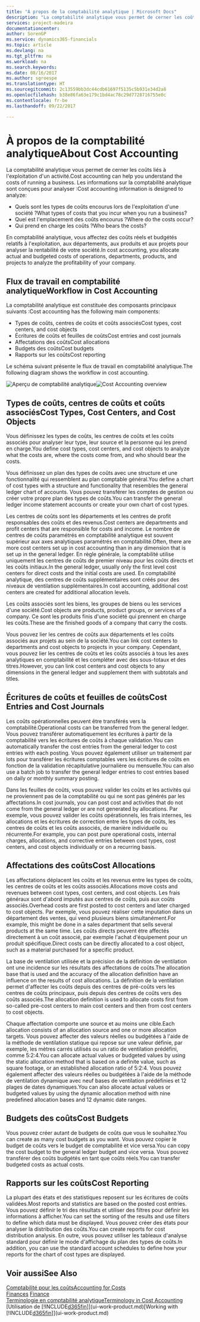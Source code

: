 ```yaml
---
title: "À propos de la comptabilité analytique | Microsoft Docs"
description: "La comptabilité analytique vous permet de cerner les coûts liés à l'exploitation d'un activié."
services: project-madeira
documentationcenter: 
author: SorenGP
ms.service: dynamics365-financials
ms.topic: article
ms.devlang: na
ms.tgt_pltfrm: na
ms.workload: na
ms.search.keywords: 
ms.date: 08/16/2017
ms.author: sgroespe
ms.translationtype: HT
ms.sourcegitcommit: 2c13559bb3dc44cdb61697f5135c5b931e34d2a8
ms.openlocfilehash: b38e86fa63e179c1bd4ac78c29d7728716755e0c
ms.contentlocale: fr-be
ms.lasthandoff: 09/22/2017

---
```

# <a name="about-cost-accounting"></a><span data-ttu-id="f96e2-103">À propos de la comptabilité analytique</span><span class="sxs-lookup"><span data-stu-id="f96e2-103">About Cost Accounting</span></span>
<span data-ttu-id="f96e2-104">La comptabilité analytique vous permet de cerner les coûts liés à l'exploitation d'un activité.</span><span class="sxs-lookup"><span data-stu-id="f96e2-104">Cost accounting can help you understand the costs of running a business.</span></span> <span data-ttu-id="f96e2-105">Les informations sur la comptabilité analytique sont conçues pour analyser :</span><span class="sxs-lookup"><span data-stu-id="f96e2-105">Cost accounting information is designed to analyze:</span></span>  

-   <span data-ttu-id="f96e2-106">Quels sont les types de coûts encourus lors de l'exploitation d'une société ?</span><span class="sxs-lookup"><span data-stu-id="f96e2-106">What types of costs that you incur when you run a business?</span></span>  
-   <span data-ttu-id="f96e2-107">Quel est l'emplacement des coûts encourus ?</span><span class="sxs-lookup"><span data-stu-id="f96e2-107">Where do the costs occur?</span></span>  
-   <span data-ttu-id="f96e2-108">Qui prend en charge les coûts ?</span><span class="sxs-lookup"><span data-stu-id="f96e2-108">Who bears the costs?</span></span>  

<span data-ttu-id="f96e2-109">En comptabilité analytique, vous affectez des coûts réels et budgétés relatifs à l'exploitation, aux départements, aux produits et aux projets pour analyser la rentabilité de votre société.</span><span class="sxs-lookup"><span data-stu-id="f96e2-109">In cost accounting, you allocate actual and budgeted costs of operations, departments, products, and projects to analyze the profitability of your company.</span></span>  

## <a name="workflow-in-cost-accounting"></a><span data-ttu-id="f96e2-110">Flux de travail en comptabilité analytique</span><span class="sxs-lookup"><span data-stu-id="f96e2-110">Workflow in Cost Accounting</span></span>  
<span data-ttu-id="f96e2-111">La comptabilité analytique est constituée des composants principaux suivants :</span><span class="sxs-lookup"><span data-stu-id="f96e2-111">Cost accounting has the following main components:</span></span>  

-   <span data-ttu-id="f96e2-112">Types de coûts, centres de coûts et coûts associés</span><span class="sxs-lookup"><span data-stu-id="f96e2-112">Cost types, cost centers, and cost objects</span></span>  
-   <span data-ttu-id="f96e2-113">Écritures de coûts et feuilles de coûts</span><span class="sxs-lookup"><span data-stu-id="f96e2-113">Cost entries and cost journals</span></span>  
-   <span data-ttu-id="f96e2-114">Affectations des coûts</span><span class="sxs-lookup"><span data-stu-id="f96e2-114">Cost allocations</span></span>  
-   <span data-ttu-id="f96e2-115">Budgets des coûts</span><span class="sxs-lookup"><span data-stu-id="f96e2-115">Cost budgets</span></span>
-   <span data-ttu-id="f96e2-116">Rapports sur les coûts</span><span class="sxs-lookup"><span data-stu-id="f96e2-116">Cost reporting</span></span>  

<span data-ttu-id="f96e2-117">Le schéma suivant présente le flux de travail en comptabilité analytique.</span><span class="sxs-lookup"><span data-stu-id="f96e2-117">The following diagram shows the workflow in cost accounting.</span></span>  

<span data-ttu-id="f96e2-118">![Aperçu de comptabilité analytique](media/costaccountingoverview.png "CostAccountingOverview")</span><span class="sxs-lookup"><span data-stu-id="f96e2-118">![Cost Accounting overview](media/costaccountingoverview.png "CostAccountingOverview")</span></span>  

## <a name="cost-types-cost-centers-and-cost-objects"></a><span data-ttu-id="f96e2-119">Types de coûts, centres de coûts et coûts associés</span><span class="sxs-lookup"><span data-stu-id="f96e2-119">Cost Types, Cost Centers, and Cost Objects</span></span>  
<span data-ttu-id="f96e2-120">Vous définissez les types de coûts, les centres de coûts et les coûts associés pour analyser leur type, leur source et la personne qui les prend en charge.</span><span class="sxs-lookup"><span data-stu-id="f96e2-120">You define cost types, cost centers, and cost objects to analyze what the costs are, where the costs come from, and who should bear the costs.</span></span>  

<span data-ttu-id="f96e2-121">Vous définissez un plan des types de coûts avec une structure et une fonctionnalité qui ressemblent au plan comptable général.</span><span class="sxs-lookup"><span data-stu-id="f96e2-121">You define a chart of cost types with a structure and functionality that resembles the general ledger chart of accounts.</span></span> <span data-ttu-id="f96e2-122">Vous pouvez transférer les comptes de gestion ou créer votre propre plan des types de coûts.</span><span class="sxs-lookup"><span data-stu-id="f96e2-122">You can transfer the general ledger income statement accounts or create your own chart of cost types.</span></span>  

<span data-ttu-id="f96e2-123">Les centres de coûts sont les départements et les centres de profit responsables des coûts et des revenus.</span><span class="sxs-lookup"><span data-stu-id="f96e2-123">Cost centers are departments and profit centers that are responsible for costs and income.</span></span> <span data-ttu-id="f96e2-124">Le nombre de centres de coûts paramétrés en comptabilité analytique est souvent supérieur aux axes analytiques paramétrés en comptabilité.</span><span class="sxs-lookup"><span data-stu-id="f96e2-124">Often, there are more cost centers set up in cost accounting than in any dimension that is set up in the general ledger.</span></span> <span data-ttu-id="f96e2-125">En règle générale, la comptabilité utilise uniquement les centres de coûts de premier niveau pour les coûts directs et les coûts initiaux.</span><span class="sxs-lookup"><span data-stu-id="f96e2-125">In the general ledger, usually only the first level cost centers for direct costs and the initial costs are used.</span></span> <span data-ttu-id="f96e2-126">En comptabilité analytique, des centres de coûts supplémentaires sont créés pour des niveaux de ventilation supplémentaires.</span><span class="sxs-lookup"><span data-stu-id="f96e2-126">In cost accounting, additional cost centers are created for additional allocation levels.</span></span>  

<span data-ttu-id="f96e2-127">Les coûts associés sont les biens, les groupes de biens ou les services d'une société.</span><span class="sxs-lookup"><span data-stu-id="f96e2-127">Cost objects are products, product groups, or services of a company.</span></span> <span data-ttu-id="f96e2-128">Ce sont les produits finis d'une société qui prennent en charge les coûts.</span><span class="sxs-lookup"><span data-stu-id="f96e2-128">These are the finished goods of a company that carry the costs.</span></span>  

<span data-ttu-id="f96e2-129">Vous pouvez lier les centres de coûts aux départements et les coûts associés aux projets au sein de la société.</span><span class="sxs-lookup"><span data-stu-id="f96e2-129">You can link cost centers to departments and cost objects to projects in your company.</span></span> <span data-ttu-id="f96e2-130">Cependant, vous pouvez lier les centres de coûts et les coûts associés à tous les axes analytiques en comptabilité et les compléter avec des sous-totaux et des titres.</span><span class="sxs-lookup"><span data-stu-id="f96e2-130">However, you can link cost centers and cost objects to any dimensions in the general ledger and supplement them with subtotals and titles.</span></span>  

## <a name="cost-entries-and-cost-journals"></a><span data-ttu-id="f96e2-131">Écritures de coûts et feuilles de coûts</span><span class="sxs-lookup"><span data-stu-id="f96e2-131">Cost Entries and Cost Journals</span></span>  
<span data-ttu-id="f96e2-132">Les coûts opérationnelles peuvent être transférés vers la comptabilité.</span><span class="sxs-lookup"><span data-stu-id="f96e2-132">Operational costs can be transferred from the general ledger.</span></span> <span data-ttu-id="f96e2-133">Vous pouvez transférer automatiquement les écritures à partir de la comptabilité vers les écritures de coûts à chaque validation.</span><span class="sxs-lookup"><span data-stu-id="f96e2-133">You can automatically transfer the cost entries from the general ledger to cost entries with each posting.</span></span> <span data-ttu-id="f96e2-134">Vous pouvez également utiliser un traitement par lots pour transférer les écritures comptables vers les écritures de coûts en fonction de la validation récapitulative journalière ou mensuelle.</span><span class="sxs-lookup"><span data-stu-id="f96e2-134">You can also use a batch job to transfer the general ledger entries to cost entries based on daily or monthly summary posting.</span></span>  

<span data-ttu-id="f96e2-135">Dans les feuilles de coûts, vous pouvez valider les coûts et les activités qui ne proviennent pas de la comptabilité ou qui ne sont pas générés par les affectations.</span><span class="sxs-lookup"><span data-stu-id="f96e2-135">In cost journals, you can post cost and activities that do not come from the general ledger or are not generated by allocations.</span></span> <span data-ttu-id="f96e2-136">Par exemple, vous pouvez valider les coûts opérationnels, les frais internes, les allocations et les écritures de correction entre les types de coûts, les centres de coûts et les coûts associés, de manière individuelle ou récurrente.</span><span class="sxs-lookup"><span data-stu-id="f96e2-136">For example, you can post pure operational costs, internal charges, allocations, and corrective entries between cost types, cost centers, and cost objects individually or on a recurring basis.</span></span>  

## <a name="cost-allocations"></a><span data-ttu-id="f96e2-137">Affectations des coûts</span><span class="sxs-lookup"><span data-stu-id="f96e2-137">Cost Allocations</span></span>  
<span data-ttu-id="f96e2-138">Les affectations déplacent les coûts et les revenus entre les types de coûts, les centres de coûts et les coûts associés.</span><span class="sxs-lookup"><span data-stu-id="f96e2-138">Allocations move costs and revenues between cost types, cost centers, and cost objects.</span></span> <span data-ttu-id="f96e2-139">Les frais généraux sont d'abord imputés aux centres de coûts, puis aux coûts associés.</span><span class="sxs-lookup"><span data-stu-id="f96e2-139">Overhead costs are first posted to cost centers and later charged to cost objects.</span></span> <span data-ttu-id="f96e2-140">Par exemple, vous pouvez réaliser cette imputation dans un département des ventes, qui vend plusieurs biens simultanément.</span><span class="sxs-lookup"><span data-stu-id="f96e2-140">For example, this might be done in a sales department that sells several products at the same time.</span></span> <span data-ttu-id="f96e2-141">Les coûts directs peuvent être affectés directement à un coût associé, par exemple l'achat d'équipement pour un produit spécifique.</span><span class="sxs-lookup"><span data-stu-id="f96e2-141">Direct costs can be directly allocated to a cost object, such as a material purchased for a specific product.</span></span>  

<span data-ttu-id="f96e2-142">La base de ventilation utilisée et la précision de la définition de ventilation ont une incidence sur les résultats des affectations de coûts.</span><span class="sxs-lookup"><span data-stu-id="f96e2-142">The allocation base that is used and the accuracy of the allocation definition have an influence on the results of cost allocations.</span></span> <span data-ttu-id="f96e2-143">La définition de la ventilation permet d'affecter les coûts depuis des centres de pré-coûts vers les centres de coûts principaux, puis depuis des centres de coûts vers des coûts associés.</span><span class="sxs-lookup"><span data-stu-id="f96e2-143">The allocation definition is used to allocate costs first from so-called pre-cost centers to main cost centers and then from cost centers to cost objects.</span></span>  

<span data-ttu-id="f96e2-144">Chaque affectation comporte une source et au moins une cible.</span><span class="sxs-lookup"><span data-stu-id="f96e2-144">Each allocation consists of an allocation source and one or more allocation targets.</span></span> <span data-ttu-id="f96e2-145">Vous pouvez affecter des valeurs réelles ou budgétées à l'aide de la méthode de ventilation statique qui repose sur une valeur définie, par exemple, les mètres carrés utilisés ou un ratio de ventilation prédéfini, comme 5:2:4.</span><span class="sxs-lookup"><span data-stu-id="f96e2-145">You can allocate actual values or budgeted values by using the static allocation method that is based on a definite value, such as square footage, or an established allocation ratio of 5:2:4.</span></span> <span data-ttu-id="f96e2-146">Vous pouvez également affecter des valeurs réelles ou budgétées à l'aide de la méthode de ventilation dynamique avec neuf bases de ventilation prédéfinies et 12 plages de dates dynamiques.</span><span class="sxs-lookup"><span data-stu-id="f96e2-146">You can also allocate actual values or budgeted values by using the dynamic allocation method with nine predefined allocation bases and 12 dynamic date ranges.</span></span>  

## <a name="cost-budgets"></a><span data-ttu-id="f96e2-147">Budgets des coûts</span><span class="sxs-lookup"><span data-stu-id="f96e2-147">Cost Budgets</span></span>  
<span data-ttu-id="f96e2-148">Vous pouvez créer autant de budgets de coûts que vous le souhaitez.</span><span class="sxs-lookup"><span data-stu-id="f96e2-148">You can create as many cost budgets as you want.</span></span> <span data-ttu-id="f96e2-149">Vous pouvez copier le budget de coûts vers le budget de comptabilité et vice versa.</span><span class="sxs-lookup"><span data-stu-id="f96e2-149">You can copy the cost budget to the general ledger budget and vice versa.</span></span> <span data-ttu-id="f96e2-150">Vous pouvez transférer des coûts budgétés en tant que coûts réels.</span><span class="sxs-lookup"><span data-stu-id="f96e2-150">You can transfer budgeted costs as actual costs.</span></span>  

## <a name="cost-reporting"></a><span data-ttu-id="f96e2-151">Rapports sur les coûts</span><span class="sxs-lookup"><span data-stu-id="f96e2-151">Cost Reporting</span></span>  
<span data-ttu-id="f96e2-152">La plupart des états et des statistiques reposent sur les écritures de coûts validées.</span><span class="sxs-lookup"><span data-stu-id="f96e2-152">Most reports and statistics are based on the posted cost entries.</span></span> <span data-ttu-id="f96e2-153">Vous pouvez définir le tri des résultats et utiliser des filtres pour définir les informations à afficher.</span><span class="sxs-lookup"><span data-stu-id="f96e2-153">You can set the sorting of the results and use filters to define which data must be displayed.</span></span> <span data-ttu-id="f96e2-154">Vous pouvez créer des états pour analyser la distribution des coûts.</span><span class="sxs-lookup"><span data-stu-id="f96e2-154">You can create reports for cost distribution analysis.</span></span> <span data-ttu-id="f96e2-155">En outre, vous pouvez utiliser les tableaux d'analyse standard pour définir le mode d'affichage du plan des types de coûts.</span><span class="sxs-lookup"><span data-stu-id="f96e2-155">In addition, you can use the standard account schedules to define how your reports for the chart of cost types are displayed.</span></span>  

## <a name="see-also"></a><span data-ttu-id="f96e2-156">Voir aussi</span><span class="sxs-lookup"><span data-stu-id="f96e2-156">See Also</span></span>  
 [<span data-ttu-id="f96e2-157">Comptabilité pour les coûts</span><span class="sxs-lookup"><span data-stu-id="f96e2-157">Accounting for Costs</span></span>](finance-manage-cost-accounting.md)  
 <span data-ttu-id="f96e2-158">[Finances](finance.md) </span><span class="sxs-lookup"><span data-stu-id="f96e2-158">[Finance](finance.md) </span></span>  
 [<span data-ttu-id="f96e2-159">Terminologie en comptabilité analytique</span><span class="sxs-lookup"><span data-stu-id="f96e2-159">Terminology in Cost Accounting</span></span>](finance-terminology-in-cost-accounting.md)  
 <span data-ttu-id="f96e2-160">[Utilisation de [!INCLUDE[d365fin](includes/d365fin_md.md)]](ui-work-product.md)</span><span class="sxs-lookup"><span data-stu-id="f96e2-160">[Working with [!INCLUDE[d365fin](includes/d365fin_md.md)]](ui-work-product.md)</span></span>

